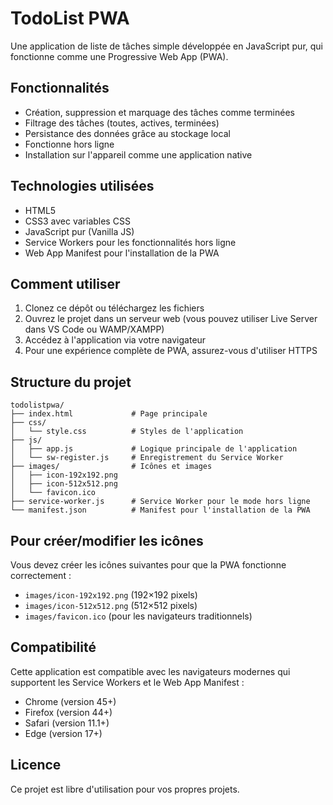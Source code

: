 # TodoList PWA

Une application de liste de tâches simple développée en JavaScript pur, qui fonctionne comme une Progressive Web App (PWA).

## Fonctionnalités

- Création, suppression et marquage des tâches comme terminées
- Filtrage des tâches (toutes, actives, terminées)
- Persistance des données grâce au stockage local
- Fonctionne hors ligne
- Installation sur l'appareil comme une application native

## Technologies utilisées

- HTML5
- CSS3 avec variables CSS
- JavaScript pur (Vanilla JS)
- Service Workers pour les fonctionnalités hors ligne
- Web App Manifest pour l'installation de la PWA

## Comment utiliser

1. Clonez ce dépôt ou téléchargez les fichiers
2. Ouvrez le projet dans un serveur web (vous pouvez utiliser Live Server dans VS Code ou WAMP/XAMPP)
3. Accédez à l'application via votre navigateur
4. Pour une expérience complète de PWA, assurez-vous d'utiliser HTTPS

## Structure du projet

```
todolistpwa/
├── index.html             # Page principale
├── css/
│   └── style.css          # Styles de l'application
├── js/
│   ├── app.js             # Logique principale de l'application
│   └── sw-register.js     # Enregistrement du Service Worker
├── images/                # Icônes et images
│   ├── icon-192x192.png
│   ├── icon-512x512.png
│   └── favicon.ico
├── service-worker.js      # Service Worker pour le mode hors ligne
└── manifest.json          # Manifest pour l'installation de la PWA
```

## Pour créer/modifier les icônes

Vous devez créer les icônes suivantes pour que la PWA fonctionne correctement :
- `images/icon-192x192.png` (192×192 pixels)
- `images/icon-512x512.png` (512×512 pixels)
- `images/favicon.ico` (pour les navigateurs traditionnels)

## Compatibilité

Cette application est compatible avec les navigateurs modernes qui supportent les Service Workers et le Web App Manifest :
- Chrome (version 45+)
- Firefox (version 44+)
- Safari (version 11.1+)
- Edge (version 17+)

## Licence

Ce projet est libre d'utilisation pour vos propres projets. 